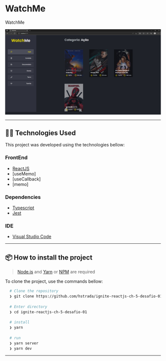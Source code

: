 # WatchMe

WatchMe

![WatchMe image preview](https://github.com/hstrada/ignite-reactjs-ch-5-desafio-01/blob/master/.github/watchme.png?raw=true)

---
## 👨‍💻️ Technologies Used

This project was developed using the technologies bellow:
  
### FrontEnd

  - [ReactJS](https://pt-br.reactjs.org/)
  - [useMemo]
  - [useCallback]
  - [memo]
  
### Dependencies

  - [Typescript](https://www.typescriptlang.org/)
  - [Jest](https://jestjs.io/)

### IDE

  - [Visual Studio Code](https://code.visualstudio.com/)

---
 
## 📦️ How to install the project

> [Node.js](https://nodejs.org/en/) and [Yarn](https://yarnpkg.com/) or [NPM](https://www.npmjs.com/) are required

To clone the project, use the commands bellow:

```bash
  # Clone the repository
  ❯ git clone https://github.com/hstrada/ignite-reactjs-ch-5-desafio-01.git

  # Enter directory
  ❯ cd ignite-reactjs-ch-5-desafio-01
  
  # install
  ❯ yarn

  # run
  ❯ yarn server
  ❯ yarn dev
```

---